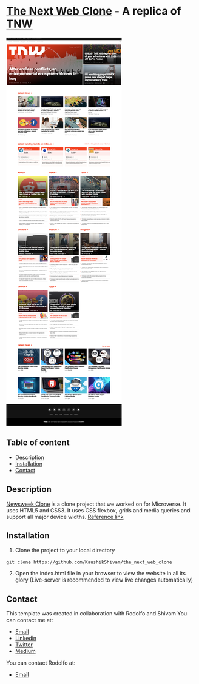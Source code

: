 # [The Next Web Clone](https://raw.githack.com/KaushikShivam/the_next_web_clone/development/index.html) - A replica of [TNW](https://thenextweb.com/)

![The Next Web Screenshot](screenshot.png)

## Table of content
- [Description](#description)
- [Installation](#installation)
- [Contact](#contact)

## Description
[Newsweek Clone](https://raw.githack.com/KaushikShivam/the_next_web_clone/development/index.html) is a clone project that we worked on for Microverse. It uses HTML5 and CSS3.
It uses CSS flexbox, grids and media queries and support all major device widths.
[Reference link](https://thenextweb.com/)


## Installation

1. Clone the project to your local directory
```
git clone https://github.com/KaushikShivam/the_next_web_clone
```
2. Open the index.html file in your browser to view the website in all its glory (Live-server is recommended to view live changes automatically)

## Contact
This template was created in collaboration with Rodolfo and Shivam
You can contact me at:
- [Email](shivamkaushikofficial@gmail.com)
- [Linkedin](https://www.linkedin.com/in/shivam-kaushik-bb8162102/)
- [Twitter](https://twitter.com/kShivamDev)
- [Medium](https://medium.com/@shivamkaushikofficial)

You can contact Rodolfo at:
- [Email](acosta.rodolfo.rca@gmail.com)



